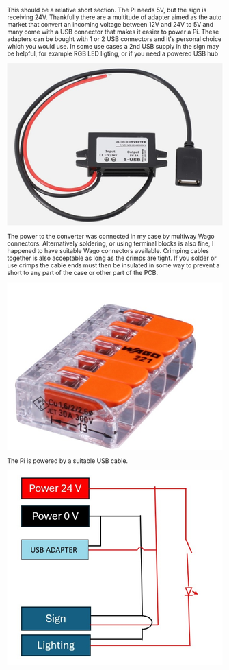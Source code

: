 
This should be a relative short section.   The Pi needs 5V, but the sign is receiving 24V.
Thankfully there are a multitude of adapter aimed as the auto market that convert an incoming voltage between 12V and 24V to 5V and many come with a USB connector that makes it easier to power a Pi.  These adapters can be bought with 1 or 2 USB connectors and it's personal choice which you would use.   In some use cases a 2nd USB supply in the sign may be helpful, for example RGB LED ligting, or if you need a powered USB hub

![A small converter unit that takes 12 or 24V and oputputs 5V via a USB socket](https://github.com/gjchester/Hanover-Display-Flip-Dot-Local-Aircraft-Tracker-Hardware-Setup/blob/main/PiElectrics/Car12_24toUSB.jpg)


The power to the converter was connected in my case by multiway Wago connectors.  Alternatively soldering, or using terminal blocks is also fine, I happened to have suitable Wago connectors available.   Crimping cables together is also acceptable as long as the crimps are tight.   If you solder or use crimps the cable ends must then be insulated in some way to prevent a short to any part of the case or other part of the PCB.

![a 5 way WAGO connector to connect wires without the need to a  screwdrivert](https://github.com/gjchester/Hanover-Display-Flip-Dot-Local-Aircraft-Tracker-Hardware-Setup/blob/main/PiElectrics/Wago-5Way.jpg)

The Pi is powered by a suitable USB cable.

![Wiring Diagram ](https://github.com/gjchester/Hanover-Display-Flip-Dot-Local-Aircraft-Tracker-Hardware-Setup/blob/main/PiElectrics/SwitchWiring_withPi.jpg)
